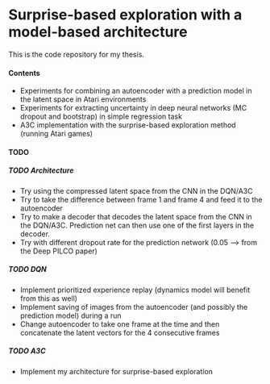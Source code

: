 # Surprise-based exploration with a model-based architecture
This is the code repository for my thesis.

#### Contents
- Experiments for combining an autoencoder with a prediction model in the latent space in Atari environments
- Experiments for extracting uncertainty in deep neural networks (MC dropout and bootstrap) in simple regression task
- A3C implementation with the surprise-based exploration method (running Atari games)

#### TODO
##### TODO Architecture
- Try using the compressed latent space from the CNN in the DQN/A3C
- Try to take the difference between frame 1 and frame 4 and feed it to the autoencoder
- Try to make a decoder that decodes the latent space from the CNN in the DQN/A3C. Prediction net can then use one of the first layers in the decoder.
- Try with different dropout rate for the prediction network (0.05 --> from the Deep PILCO paper)

##### TODO DQN
- Implement prioritized experience replay (dynamics model will benefit from this as well)
- Implement saving of images from the autoencoder (and possibly the prediction model) during a run
- Change autoencoder to take one frame at the time and then concatenate the latent vectors for the 4 consecutive frames


##### TODO A3C
- Implement my architecture for surprise-based exploration